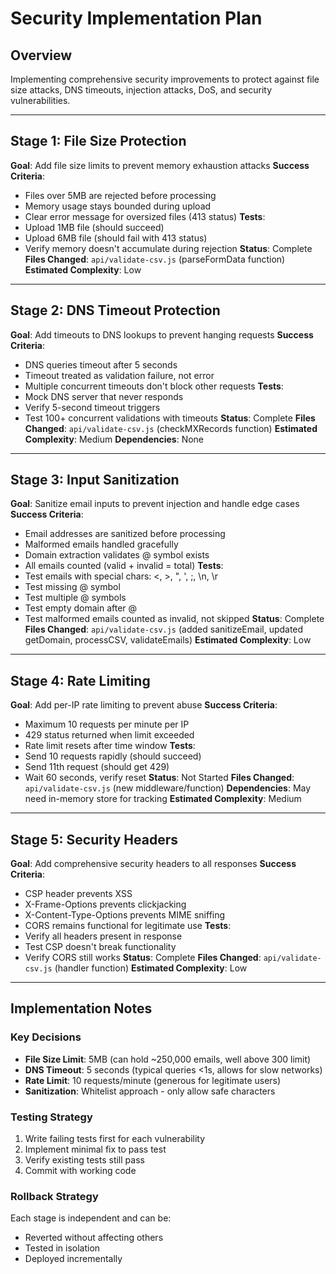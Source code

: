 # Security Implementation Plan

## Overview
Implementing comprehensive security improvements to protect against file size attacks, DNS timeouts, injection attacks, DoS, and security vulnerabilities.

---

## Stage 1: File Size Protection
**Goal**: Add file size limits to prevent memory exhaustion attacks
**Success Criteria**: 
- Files over 5MB are rejected before processing
- Memory usage stays bounded during upload
- Clear error message for oversized files (413 status)
**Tests**:
- Upload 1MB file (should succeed)
- Upload 6MB file (should fail with 413 status)
- Verify memory doesn't accumulate during rejection
**Status**: Complete
**Files Changed**: `api/validate-csv.js` (parseFormData function)
**Estimated Complexity**: Low

---

## Stage 2: DNS Timeout Protection
**Goal**: Add timeouts to DNS lookups to prevent hanging requests
**Success Criteria**:
- DNS queries timeout after 5 seconds
- Timeout treated as validation failure, not error
- Multiple concurrent timeouts don't block other requests
**Tests**:
- Mock DNS server that never responds
- Verify 5-second timeout triggers
- Test 100+ concurrent validations with timeouts
**Status**: Complete
**Files Changed**: `api/validate-csv.js` (checkMXRecords function)
**Estimated Complexity**: Medium
**Dependencies**: None

---

## Stage 3: Input Sanitization
**Goal**: Sanitize email inputs to prevent injection and handle edge cases
**Success Criteria**:
- Email addresses are sanitized before processing
- Malformed emails handled gracefully
- Domain extraction validates @ symbol exists
- All emails counted (valid + invalid = total)
**Tests**:
- Test emails with special chars: <, >, ", ', ;, \n, \r
- Test missing @ symbol
- Test multiple @ symbols
- Test empty domain after @
- Test malformed emails counted as invalid, not skipped
**Status**: Complete
**Files Changed**: `api/validate-csv.js` (added sanitizeEmail, updated getDomain, processCSV, validateEmails)
**Estimated Complexity**: Low

---

## Stage 4: Rate Limiting
**Goal**: Add per-IP rate limiting to prevent abuse
**Success Criteria**:
- Maximum 10 requests per minute per IP
- 429 status returned when limit exceeded
- Rate limit resets after time window
**Tests**:
- Send 10 requests rapidly (should succeed)
- Send 11th request (should get 429)
- Wait 60 seconds, verify reset
**Status**: Not Started
**Files Changed**: `api/validate-csv.js` (new middleware/function)
**Dependencies**: May need in-memory store for tracking
**Estimated Complexity**: Medium

---

## Stage 5: Security Headers
**Goal**: Add comprehensive security headers to all responses
**Success Criteria**:
- CSP header prevents XSS
- X-Frame-Options prevents clickjacking
- X-Content-Type-Options prevents MIME sniffing
- CORS remains functional for legitimate use
**Tests**:
- Verify all headers present in response
- Test CSP doesn't break functionality
- Verify CORS still works
**Status**: Complete
**Files Changed**: `api/validate-csv.js` (handler function)
**Estimated Complexity**: Low

---

## Implementation Notes

### Key Decisions
- **File Size Limit**: 5MB (can hold ~250,000 emails, well above 300 limit)
- **DNS Timeout**: 5 seconds (typical queries <1s, allows for slow networks)
- **Rate Limit**: 10 requests/minute (generous for legitimate users)
- **Sanitization**: Whitelist approach - only allow safe characters

### Testing Strategy
1. Write failing tests first for each vulnerability
2. Implement minimal fix to pass test
3. Verify existing tests still pass
4. Commit with working code

### Rollback Strategy
Each stage is independent and can be:
- Reverted without affecting others
- Tested in isolation
- Deployed incrementally